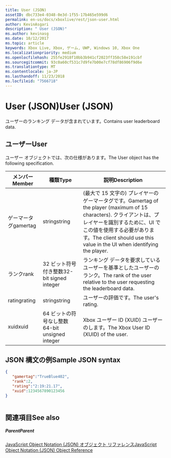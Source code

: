 ```yaml
---
title: User (JSON)
assetID: dbc733e4-0348-0e3d-1f55-17b465e599d6
permalink: en-us/docs/xboxlive/rest/json-user.html
author: KevinAsgari
description: " User (JSON)"
ms.author: kevinasg
ms.date: 10/12/2017
ms.topic: article
keywords: Xbox Live, Xbox, ゲーム, UWP, Windows 10, Xbox One
ms.localizationpriority: medium
ms.openlocfilehash: 255fe2918f10bb3b941cf2023ff358c58e191cbf
ms.sourcegitcommit: 93c0a60cf531c7d9fe7b00e7cf78df86906f9d6e
ms.translationtype: MT
ms.contentlocale: ja-JP
ms.lasthandoff: 11/23/2018
ms.locfileid: "7566718"
---
```

# <a name="user-json"></a><span data-ttu-id="f9c74-104">User (JSON)</span><span class="sxs-lookup"><span data-stu-id="f9c74-104">User (JSON)</span></span>
<span data-ttu-id="f9c74-105">ユーザーのランキング データが含まれています。</span><span class="sxs-lookup"><span data-stu-id="f9c74-105">Contains user leaderboard data.</span></span> 
<a id="ID4EN"></a>

 
## <a name="user"></a><span data-ttu-id="f9c74-106">ユーザー</span><span class="sxs-lookup"><span data-stu-id="f9c74-106">User</span></span>
 
<span data-ttu-id="f9c74-107">ユーザー オブジェクトでは、次の仕様があります。</span><span class="sxs-lookup"><span data-stu-id="f9c74-107">The User object has the following specification.</span></span>
 
| <span data-ttu-id="f9c74-108">メンバー</span><span class="sxs-lookup"><span data-stu-id="f9c74-108">Member</span></span>| <span data-ttu-id="f9c74-109">種類</span><span class="sxs-lookup"><span data-stu-id="f9c74-109">Type</span></span>| <span data-ttu-id="f9c74-110">説明</span><span class="sxs-lookup"><span data-stu-id="f9c74-110">Description</span></span>| 
| --- | --- | --- | 
| <span data-ttu-id="f9c74-111">ゲーマータグ</span><span class="sxs-lookup"><span data-stu-id="f9c74-111">gamertag</span></span>| <span data-ttu-id="f9c74-112">string</span><span class="sxs-lookup"><span data-stu-id="f9c74-112">string</span></span>| <span data-ttu-id="f9c74-113">(最大で 15 文字の) プレイヤーのゲーマータグです。</span><span class="sxs-lookup"><span data-stu-id="f9c74-113">Gamertag of the player (maximum of 15 characters).</span></span> <span data-ttu-id="f9c74-114">クライアントは、プレイヤーを識別するために、UI でこの値を使用する必要があります。</span><span class="sxs-lookup"><span data-stu-id="f9c74-114">The client should use this value in the UI when identifying the player.</span></span>| 
| <span data-ttu-id="f9c74-115">ランク</span><span class="sxs-lookup"><span data-stu-id="f9c74-115">rank</span></span>| <span data-ttu-id="f9c74-116">32 ビット符号付き整数</span><span class="sxs-lookup"><span data-stu-id="f9c74-116">32-bit signed integer</span></span>| <span data-ttu-id="f9c74-117">ランキング データを要求しているユーザーを基準としたユーザーのランク。</span><span class="sxs-lookup"><span data-stu-id="f9c74-117">The rank of the user relative to the user requesting the leaderboard data.</span></span>| 
| <span data-ttu-id="f9c74-118">rating</span><span class="sxs-lookup"><span data-stu-id="f9c74-118">rating</span></span>| <span data-ttu-id="f9c74-119">string</span><span class="sxs-lookup"><span data-stu-id="f9c74-119">string</span></span>| <span data-ttu-id="f9c74-120">ユーザーの評価です。</span><span class="sxs-lookup"><span data-stu-id="f9c74-120">The user's rating.</span></span>| 
| <span data-ttu-id="f9c74-121">xuid</span><span class="sxs-lookup"><span data-stu-id="f9c74-121">xuid</span></span>| <span data-ttu-id="f9c74-122">64 ビットの符号なし整数</span><span class="sxs-lookup"><span data-stu-id="f9c74-122">64-bit unsigned integer</span></span>| <span data-ttu-id="f9c74-123">Xbox ユーザー ID (XUID) ユーザーのします。</span><span class="sxs-lookup"><span data-stu-id="f9c74-123">The Xbox User ID (XUID) of the user.</span></span>| 
  
<a id="ID4EMC"></a>

 
## <a name="sample-json-syntax"></a><span data-ttu-id="f9c74-124">JSON 構文の例</span><span class="sxs-lookup"><span data-stu-id="f9c74-124">Sample JSON syntax</span></span>
 

```json
{ 
   "gamertag":"TrueBlue402",
   "rank":2,
   "rating":"2:19:21.17",
   "xuid":1234567890123456 
}
    
```

  
<a id="ID4EVC"></a>

 
## <a name="see-also"></a><span data-ttu-id="f9c74-125">関連項目</span><span class="sxs-lookup"><span data-stu-id="f9c74-125">See also</span></span>
 
<a id="ID4EXC"></a>

 
##### <a name="parent"></a><span data-ttu-id="f9c74-126">Parent</span><span class="sxs-lookup"><span data-stu-id="f9c74-126">Parent</span></span> 

[<span data-ttu-id="f9c74-127">JavaScript Object Notation (JSON) オブジェクト リファレンス</span><span class="sxs-lookup"><span data-stu-id="f9c74-127">JavaScript Object Notation (JSON) Object Reference</span></span>](atoc-xboxlivews-reference-json.md)

   